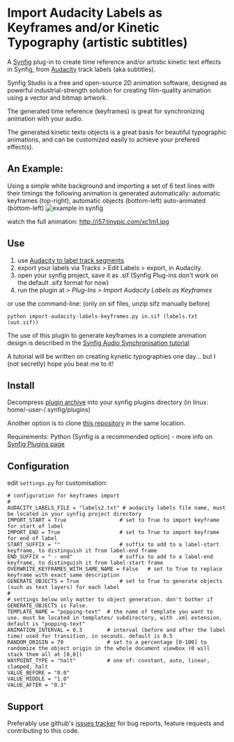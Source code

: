 # Import Audacity Labels as Keyframes and/or Kinetic Typography (artistic subtitles)

A [Synfig](http://synfig.org) plug-in to create time reference and/or artistic kinetic text effects in Synfig, from [Audacity](http://audacity.sourceforge.net/) track labels (aka subtitles).

Synfig Studio is a free and open-source 2D animation software, designed as powerful industrial-strength solution for creating film-quality animation using a vector and bitmap artwork.

The generated time reference (keyframes) is great for synchronizing animation with your audio.

The generated kinetic texts objects is a great basis for beautiful typographic animations, and can be customized easily to achieve your prefered effect(s).

## An Example:
Using a simple white background and importing a set of 6 text lines with their timings the following animation is generated automatically: automatic keyframes (top-right), automatic objects (bottom-left) auto-animated (bottom-left)
![example in synfig](http://i61.tinypic.com/fa1x3.jpg)

watch the full animation: http://i57.tinypic.com/xc1m1.jpg

## Use
1. use [Audacity to label track segments](http://multimedia.journalism.berkeley.edu/tutorials/audacity/adding-labels/)
1. export your labels via Tracks > Edit Labels > export, in Audacity.
1. open your synfig project, save it as .sif (Synfig Plug-ins don't work on the default .sifz format for now)
1. run the plugin at _> Plug-Ins > Import Audacity Labels as Keyframes_

or use the command-line: (only on sif files, unzip sifz manually before)

    python import-audacity-labels-keyframes.py in.sif (labels.txt (out.sif))
    

The use of this plugin to generate keyframes in a complete animation design is described in the [Synfig Audio Synchronisation tutorial](http://wiki.synfig.org/wiki/Doc:Audio_Synchronisation)

A tutorial will be written on creating kynetic typographies one day... but I (not secretly) hope you beat me to it!

## Install

Decompress [plugin archive](https://github.com/berteh/import-audacity-labels-keyframes/archive/master.zip ) into your synfig plugins directory (in linux: home/-user-/.synfig/plugins)

Another option is to clone [this repository](https://github.com/berteh/import-audacity-labels-keyframes.git) in the same location.

Requirements: Python (Synfig is a recommended option) - more info on [Synfig Plugins page](http://wiki.synfig.org/wiki/Doc:Plugins#How_to_install_plugins)

## Configuration

edit `settings.py` for customisation:

    # configuration for keyframes import
    #
    AUDACITY_LABELS_FILE = "labels2.txt" # audacity labels file name, must be located in your synfig project directory
    IMPORT_START = True                 # set to True to import keyframe for start of label
    IMPORT_END = True                   # set to True to import keyframe for end of label
    START_SUFFIX = ""                   # suffix to add to a label-start keyframe, to distinguish it from label-end frame
    END_SUFFIX = " - end"               # suffix to add to a label-end keyframe, to distinguish it from label-start frame
    OVERWRITE_KEYFRAMES_WITH_SAME_NAME = False   # set to True to replace keyframe with exact same description
    GENERATE_OBJECTS = True             # set to True to generate objects (such as text layers) for each label
    #
    # settings below only matter to object generation. don't bother if GENERATE_OBJECTS is False.
    TEMPLATE_NAME = "popping-text"  # the name of template you want to use. must be located in templates/ subdirectory, with .xml extension. default is "popping-text"
    ANIMATION_INTERVAL = 0.3        # interval (before and after the label time) used for transition, in seconds. default is 0.5
    RANDOM_ORIGIN = 70              # set to a percentage [0-100] to randomize the object origin in the whole document viewbox (0 will stack them all at [0,0])
    WAYPOINT_TYPE = "halt"          # one of: constant, auto, linear, clamped, halt
    VALUE_BEFORE = "0.0"
    VALUE_MIDDLE = "1.0"
    VALUE_AFTER = "0.3"

## Support
Preferably use github's [issues tracker](https://github.com/berteh/import-audacity-labels-keyframes/issues) for bug reports, feature requests and contributing to this code.
